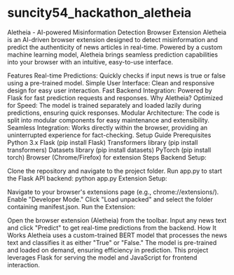 # suncity54_hackathon_aletheia

Aletheia - AI-powered Misinformation Detection Browser Extension
Aletheia is an AI-driven browser extension designed to detect misinformation and predict the authenticity of news articles in real-time. Powered by a custom machine learning model, Aletheia brings seamless prediction capabilities into your browser with an intuitive, easy-to-use interface.

Features
Real-time Predictions: Quickly checks if input news is true or false using a pre-trained model.
Simple User Interface: Clean and responsive design for easy user interaction.
Fast Backend Integration: Powered by Flask for fast prediction requests and responses.
Why Aletheia?
Optimized for Speed: The model is trained separately and loaded lazily during predictions, ensuring quick responses.
Modular Architecture: The code is split into modular components for easy maintenance and extensibility.
Seamless Integration: Works directly within the browser, providing an uninterrupted experience for fact-checking.
Setup Guide
Prerequisites
Python 3.x
Flask (pip install Flask)
Transformers library (pip install transformers)
Datasets library (pip install datasets)
PyTorch (pip install torch)
Browser (Chrome/Firefox) for extension
Steps
Backend Setup:

Clone the repository and navigate to the project folder.
Run app.py to start the Flask API backend:
python app.py
Extension Setup:

Navigate to your browser's extensions page (e.g., chrome://extensions/).
Enable "Developer Mode."
Click "Load unpacked" and select the folder containing manifest.json.
Run the Extension:

Open the browser extension (Aletheia) from the toolbar.
Input any news text and click "Predict" to get real-time predictions from the backend.
How It Works
Aletheia uses a custom-trained BERT model that processes the news text and classifies it as either "True" or "False." The model is pre-trained and loaded on demand, ensuring efficiency in prediction. This project leverages Flask for serving the model and JavaScript for frontend interaction.
